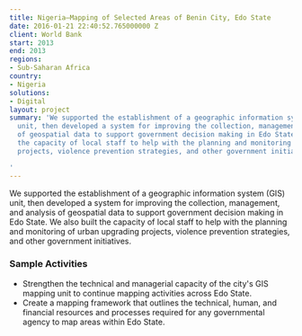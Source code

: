 ```yaml
---
title: Nigeria—Mapping of Selected Areas of Benin City, Edo State
date: 2016-01-21 22:40:52.765000000 Z
client: World Bank
start: 2013
end: 2013
regions:
- Sub-Saharan Africa
country:
- Nigeria
solutions:
- Digital
layout: project
summary: 'We supported the establishment of a geographic information system (GIS)
  unit, then developed a system for improving the collection, management, and analysis
  of geospatial data to support government decision making in Edo State. We also built
  the capacity of local staff to help with the planning and monitoring of urban upgrading
  projects, violence prevention strategies, and other government initiatives.

'
---
```


We supported the establishment of a geographic information system (GIS) unit, then developed a system for improving the collection, management, and analysis of geospatial data to support government decision making in Edo State. We also built the capacity of local staff to help with the planning and monitoring of urban upgrading projects, violence prevention strategies, and other government initiatives.

###  Sample Activities

* Strengthen the technical and managerial capacity of the city's GIS mapping unit to continue mapping activities across Edo State.
* Create a mapping framework that outlines the technical, human, and financial resources and processes required for any governmental agency to map areas within Edo State.
